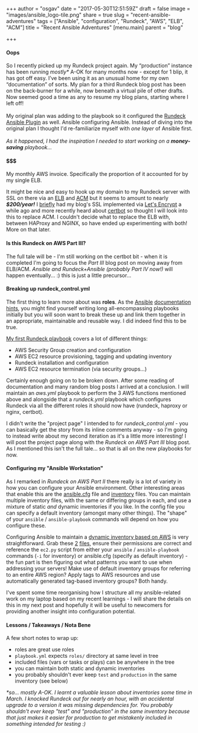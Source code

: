 +++
author = "osgav"
date = "2017-05-30T12:51:59Z"
draft = false
image = "images/ansible_logo-tile.png"
share = true
slug = "recent-ansible-adventures"
tags = ["Ansible", "configuration", "Rundeck", "AWS", "ELB", "ACM"]
title = "Recent Ansible Adventures"
[menu.main]
parent = "blog"

+++

#### Oops

So I recently picked up my Rundeck project again. My “production” instance has been running *mostly\** A-OK for many months now - except for 1 blip, it has got off easy. I’ve been using it as an unusual home for my own “documentation” of sorts. My plan for a third Rundeck blog post has been on the back-burner for a while, now beneath a virtual pile of other drafts. Now seemed good a time as any to resume my blog plans, starting where I left off!
<br /><br />
My original plan was adding to the playbook so it configured the [Rundeck Ansible Plugin](https://github.com/Batix/rundeck-ansible-plugin) as well. Ansible configuring Ansible. Instead of diving into the original plan I thought I'd re-familiarize myself with *one layer* of Ansible first.
<br /><br />
*As it happened, I had the inspiration I needed to start working on a* ***money-saving*** *playbook...*

<!--more-->

#### $$$

My monthly AWS invoice. Specifically the proportion of it accounted for by my single ELB.

It might be nice and easy to hook up my domain to my Rundeck server with SSL on there via an [ELB](https://aws.amazon.com/elasticloadbalancing/) and [ACM](https://aws.amazon.com/certificate-manager/) but it seems to amount to nearly ***$200/year!*** I [briefly](/blog/hugo-to-aws-to-https.html) had my blog's SSL implemented via [Let's Encrypt](https://letsencrypt.org/) a while ago and more recently heard about [certbot](https://certbot.eff.org/) so thought I will look into this to replace ACM. I couldn't decide what to replace the ELB with, between HAProxy and NGINX, so have ended up experimenting with both! More on that later.

#### Is this Rundeck on AWS Part III?

The full tale will be - I'm still working on the certbot bit - when it is completed I'm going to focus the *Part III* blog post on moving away from ELB/ACM. *Ansible and Rundeck+Ansible (probably Part IV now!)* will happen eventually... :) this is just a little precursor... 

#### Breaking up rundeck_control.yml

The first thing to learn more about was **roles**. As the [Ansible](https://docs.ansible.com/ansible/playbooks_intro.html) [documentation](https://docs.ansible.com/ansible/playbooks_roles.html) [hints](https://docs.ansible.com/ansible/playbooks_best_practices.html), you might find yourself writing long all-encompassing playbooks initially but you will soon want to break these up and link them together in an appropriate, maintainable and reusable way. I did indeed find this to be true.

[My first Rundeck playbook](https://github.com/osgav/rundeck/blob/master/rundeck_control.yml) covers a lot of different things:

- AWS Security Group creation and configuration
- AWS EC2 resource provisioning, tagging and updating inventory
- Rundeck installation and configuration
- AWS EC2 resource termination (via security groups...)

Certainly enough going on to be broken down. After some reading of documentation and many random blog posts I arrived at a conclusion. I will maintain an *aws.yml* playbook to perform the 3 AWS functions mentioned above and alongside that a *rundeck.yml* playbook which configures Rundeck via all the different roles it should now have (rundeck, haproxy or nginx, certbot). 

I didn't write the "project page" I intended to for *rundeck_control.yml* - you can basically get the story from its inline comments anyway - so I'm going to instead write about my second iteration as it's a little more interesting! I will post the project page along with the *Rundeck on AWS Part III* blog post. As I mentioned this isn't the full tale... so that is all on the new playbooks for now.

#### Configuring my "Ansible Workstation"

As I remarked in *Rundeck on AWS Part II* there really is a lot of variety in how you can configure your Ansible environment. Other interesting areas that enable this are the [ansible.cfg](https://docs.ansible.com/ansible/intro_configuration.html) file and [inventory](https://docs.ansible.com/ansible/intro_inventory.html) files. You can maintain multiple inventory files, with the same or differing groups in each, and use a mixture of static *and* dynamic inventories if you like. In the config file you can specify a default inventory (amongst many other things). The "shape" of your `ansible` / `ansible-playbook` commands will depend on how you configure these.

Configuring Ansible to maintain a [dynamic inventory based on AWS](https://docs.ansible.com/ansible/intro_dynamic_inventory.html#example-aws-ec2-external-inventory-script) is very straightforward. Grab these [2](https://raw.githubusercontent.com/ansible/ansible/devel/contrib/inventory/ec2.py) [files](https://raw.githubusercontent.com/ansible/ansible/devel/contrib/inventory/ec2.ini), ensure their permissions are correct and reference the `ec2.py` script from either your `ansible` / `ansible-playbook` commands (`-i` for inventory) or ansible.cfg (specify as default inventory) - the fun part is then figuring out what patterns you want to use when addressing your servers! Make use of default inventory groups for referring to an entire AWS region? Apply tags to AWS resources and use automatically generated tag-based inventory groups? Both handy.

I've spent some time reorganising how I structure all my ansible-related work on my laptop based on my recent learnings - I will share the details on this in my next post and hopefully it will be useful to newcomers for providing another insight into configuration potential.

#### Lessons / Takeaways / Nota Bene

A few short notes to wrap up:

- roles are great use roles
- `playbook.yml` expects `roles/` directory at same level in tree
- included files (vars or tasks or plays) can be anywhere in the tree
- you can maintain both static and dynamic inventories
- you probably shouldn't ever keep `test` and `production` in the same inventory (see below)

*\*so... mostly A-OK. I learnt a valuable lesson about inventories some time in March. I knocked Rundeck out for nearly an hour, with an accidental upgrade to a version it was missing dependencies for. You probably shouldn't ever keep "test" and "production" in the same inventory because that just makes it easier for production to get mistakenly included in something intended for testing :)*













